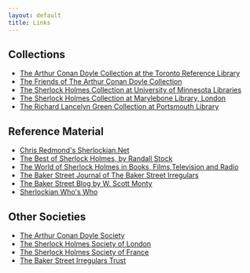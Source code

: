 ```yaml
---
layout: default
title: Links
---
```


Collections
-----------
* [The Arthur Conan Doyle Collection at the Toronto Reference Library](http://www.torontopubliclibrary.ca/uni_spe_conan_doyle.jsp)
* [The Friends of The Arthur Conan Doyle Collection](http://www.acdfriends.org)
* [The Sherlock Holmes Collection at University of Minnesota Libraries](http://special.lib.umn.edu/rare/holmes.phtml)
* [The Sherlock Holmes Collection at Marylebone Library, London](http://www.westminster.gov.uk/libraries/special/sherlock.cfm)
* [The Richard Lancelyn Green Collection at Portsmouth Library](http://www.portsmouthand.co.uk/history/213.htm)

Reference Material
------------------
* [Chris Redmond's Sherlockian.Net](http://www.sherlockian.net)
* [The Best of Sherlock Holmes, by Randall Stock](http://www.bestofsherlock.com)
* [The World of Sherlock Holmes in Books, Films,Television and Radio](http://www.bakerstreetdozen.com)
* [The Baker Street Journal of The Baker Street Irregulars](http://www.bakerstreetjournal.com)
* [The Baker Street Blog by W. Scott Monty](http://www.bakerstreetblog.com)
* [Sherlockian Who's Who](http://sh-whoswho.com)

Other Societies
---------------
* [The Arthur Conan Doyle Society](http://www.ash-tree.bc.ca/acdsocy.html)
* [The Sherlock Holmes Society of London](http://www.sherlock-holmes.org.uk)
* [The Sherlock Holmes Society of France](http://www.sshf.com)
* [The Baker Street Irregulars Trust](http://www.bsitrust.org)
